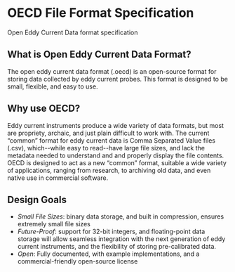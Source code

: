 # OECD File Format Specification
Open Eddy Current Data format specification

## What is Open Eddy Current Data Format?
The open eddy current data format (.oecd) is an open-source format for storing data collected by eddy current probes. This format is designed to be small, flexible, and easy to use.

## Why use OECD?
Eddy current instruments produce a wide variety of data formats, but most are propriety, archaic, and just plain difficult to work with. The current “common” format for eddy current data is Comma Separated Value files (.csv), which--while easy to read--have large file sizes, and lack the metadata needed to understand and and properly display the file contents.
OECD is designed to act as a new “common” format, suitable a wide variety of applications, ranging from research, to archiving old data, and even native use in commercial software.

## Design Goals
+   *Small File Sizes*: binary data storage, and built in compression, ensures extremely small file sizes
+   *Future-Proof*: support for 32-bit integers, and floating-point data storage will allow seamless integration with the next generation of eddy current instruments, and the flexibility of storing pre-calibrated data. 
+   *Open*: Fully documented, with example implementations, and a commercial-friendly open-source license
